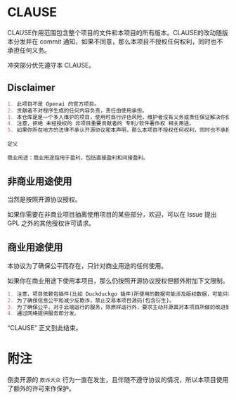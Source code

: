 # CLAUSE

CLAUSE作用范围包含整个项目的文件和本项目的所有版本。CLAUSE的改动随版本分发并在 commit 通知，如果不同意，那么本项目不授权任何权利，同时也不承担任何义务。

冲突部分优先遵守本 CLAUSE。

## Disclaimer

```markdown
1. 此项目不是 Openai 的官方项目。
2. 贡献者不对程序生成的任何内容负责，责任由使用承担。
3. 本仓库是是一个多人维护的项目，使用时自行评估风险，维护者没有义务或责任保证解决你使用造成的任何问题。
4. 注意，拒绝 未经授权的 非项目重要贡献者的 专利/软件著作权 相关用途。
5. 如果你所在地方的法律不承认开源协议和本声明，那么本项目不授权任何权利，同时也不承担任何义务。
```

```
定义

商业用途：商业用途指用于盈利，包括直接盈利和间接盈利。
```

## 非商业用途使用

当然是按照开源协议授权。

如果你需要在非商业项目抽离使用项目的某些部分，欢迎，可以在 Issue 提出 GPL 之外的其他授权许可请求。

## 商业用途使用

本协议为了确保公平而存在，只针对商业用途的任何使用。

如果你在商业用途下使用本项目，那么仍按照开源协议授权但额外附加下文限制。

```markdown
1. 注意，项目依赖包插件(比如 Duckduckgo 插件)所使用的数据可能涉及版权数据，可能只能用于个人非商业用途使用，在此告知您风险。
2. 为了确保信息公平和减少反欺诈，禁止交易本项目源码(包含衍生)。
3. 为了确保公平，对于云端运行的服务，除原样运行外，要求主动开源其对本项目所做的改进到本仓库分支。
4. 通过网络提供服务即分发。
```

“CLAUSE” 正文到此结束。

# 附注

倒卖开源的 `欺诈大众` 行为一直在发生，且伴随不遵守协议的情况，所以本项目使用了额外的许可来作保护。
